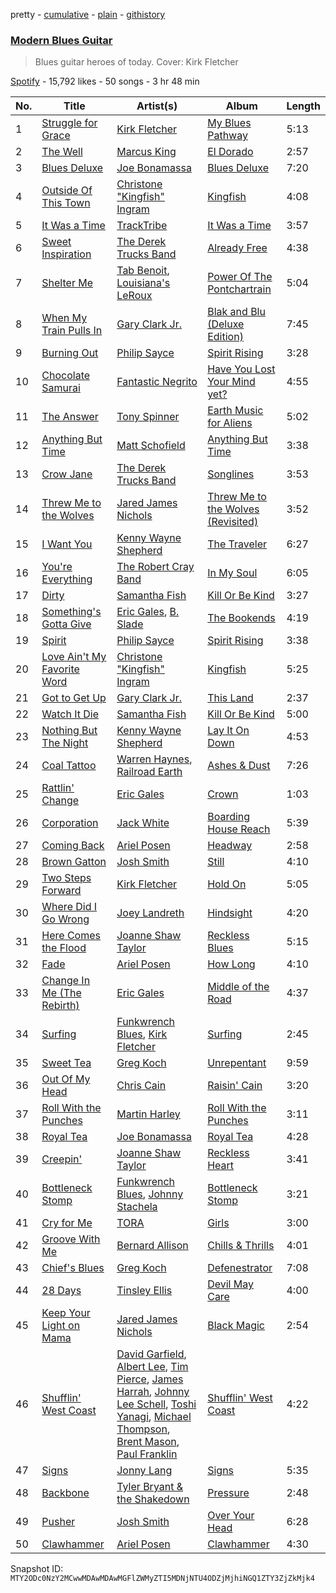 pretty - [cumulative](/playlists/cumulative/37i9dQZF1DWZBWeillXfzX.md) - [plain](/playlists/plain/37i9dQZF1DWZBWeillXfzX) - [githistory](https://github.githistory.xyz/mackorone/spotify-playlist-archive/blob/main/playlists/plain/37i9dQZF1DWZBWeillXfzX)

### [Modern Blues Guitar](https://open.spotify.com/playlist/37i9dQZF1DWZBWeillXfzX)

> Blues guitar heroes of today\. Cover: Kirk Fletcher

[Spotify](https://open.spotify.com/user/spotify) - 15,792 likes - 50 songs - 3 hr 48 min

| No. | Title | Artist(s) | Album | Length |
|---|---|---|---|---|
| 1 | [Struggle for Grace](https://open.spotify.com/track/4HmUiFK5bCcKR188c63FIJ) | [Kirk Fletcher](https://open.spotify.com/artist/77wBCkU4gTMCceSWHtWjxq) | [My Blues Pathway](https://open.spotify.com/album/0zCpvm0o4ZWiBPDDW9Laxz) | 5:13 |
| 2 | [The Well](https://open.spotify.com/track/4wszHgvhXYlN2Io813hLQ1) | [Marcus King](https://open.spotify.com/artist/0FeWKiZSwBRdGzqeCdlH1a) | [El Dorado](https://open.spotify.com/album/0twx7uqxPQtmtpeURTlZB0) | 2:57 |
| 3 | [Blues Deluxe](https://open.spotify.com/track/2O7OjNCjqflzWOTVg9UlEm) | [Joe Bonamassa](https://open.spotify.com/artist/2SNzxY1OsSCHBLVi77mpPQ) | [Blues Deluxe](https://open.spotify.com/album/63T19joqs65Ep3LcE74SY6) | 7:20 |
| 4 | [Outside Of This Town](https://open.spotify.com/track/1huWqmpiYksaPppQHLDhZP) | [Christone "Kingfish" Ingram](https://open.spotify.com/artist/5jMGnqJkgPaiJzwy5bOcYX) | [Kingfish](https://open.spotify.com/album/6fCDiY92JVAorr6HrKStRH) | 4:08 |
| 5 | [It Was a Time](https://open.spotify.com/track/2GxMwz9lPseQX7i50M3zXX) | [TrackTribe](https://open.spotify.com/artist/4YKdSLESMOqzq5QSMAjCmv) | [It Was a Time](https://open.spotify.com/album/1TZBvdUstlgTmKAm5KvpFS) | 3:57 |
| 6 | [Sweet Inspiration](https://open.spotify.com/track/6RMhGW31lycj4UqKsLIJyr) | [The Derek Trucks Band](https://open.spotify.com/artist/1YwfENKEZrowcmtR1nALZn) | [Already Free](https://open.spotify.com/album/1I4Ydy7hVvINSdRHV7n4fS) | 4:38 |
| 7 | [Shelter Me](https://open.spotify.com/track/0Wv8SrR4kycxh3GIpl2adV) | [Tab Benoit](https://open.spotify.com/artist/3ODYbknLzVe3cWQzVfbzGB), [Louisiana's LeRoux](https://open.spotify.com/artist/6055P8DekQCGx47sckcoIF) | [Power Of The Pontchartrain](https://open.spotify.com/album/0jfaR6Gbk36L1UF8ba8ufm) | 5:04 |
| 8 | [When My Train Pulls In](https://open.spotify.com/track/2mdxGlwrhtkuxgzbH7LOIh) | [Gary Clark Jr.](https://open.spotify.com/artist/01aC2ikO4Xgb2LUpf9JfKp) | [Blak and Blu \(Deluxe Edition\)](https://open.spotify.com/album/0YaeFHEYGpdzdFIxDRFvCv) | 7:45 |
| 9 | [Burning Out](https://open.spotify.com/track/5abyTR9t1SuyS8YAQZd6xA) | [Philip Sayce](https://open.spotify.com/artist/5Npr4HpRE8YlsisRjN9T8h) | [Spirit Rising](https://open.spotify.com/album/3dQKiRCBLOnvRmfcTCJP0H) | 3:28 |
| 10 | [Chocolate Samurai](https://open.spotify.com/track/0Tnt1pxkoNdX1ZWkRTW8f6) | [Fantastic Negrito](https://open.spotify.com/artist/5QXLMdpKeByOo5ypH9gT13) | [Have You Lost Your Mind yet?](https://open.spotify.com/album/6b96nRUJmHMTQwK1IK9tJy) | 4:55 |
| 11 | [The Answer](https://open.spotify.com/track/4gRRWu6UKWASIQzzOzkXUx) | [Tony Spinner](https://open.spotify.com/artist/6JhsZANOSVD2dnJt1ZHr3z) | [Earth Music for Aliens](https://open.spotify.com/album/1NGrtPLYUBjDEpfguARNe3) | 5:02 |
| 12 | [Anything But Time](https://open.spotify.com/track/1J5fzW3OKVHJKPvL6dBByE) | [Matt Schofield](https://open.spotify.com/artist/2X84rq2QtQimpEoY6Ms7JE) | [Anything But Time](https://open.spotify.com/album/2YmvbKfSf2JCQlyejspiF2) | 3:38 |
| 13 | [Crow Jane](https://open.spotify.com/track/2b0ObO7Xk3qzJdMOhJc5c3) | [The Derek Trucks Band](https://open.spotify.com/artist/1YwfENKEZrowcmtR1nALZn) | [Songlines](https://open.spotify.com/album/1T6rgbl3cemngWpcLC99MH) | 3:53 |
| 14 | [Threw Me to the Wolves](https://open.spotify.com/track/2NyIqmxO95eMwULJLThPPu) | [Jared James Nichols](https://open.spotify.com/artist/2l7Z2HP9bqMaMFSdPP012g) | [Threw Me to the Wolves \(Revisited\)](https://open.spotify.com/album/3v4mvvhmpHsIHFARPcYHe6) | 3:52 |
| 15 | [I Want You](https://open.spotify.com/track/7LcaMnxskCb9tvxggOBR2O) | [Kenny Wayne Shepherd](https://open.spotify.com/artist/1riHqX633Kup3mJAw8WR8p) | [The Traveler](https://open.spotify.com/album/2Y84Mm4NzY5TzbdR1ub9Ow) | 6:27 |
| 16 | [You're Everything](https://open.spotify.com/track/7j15tP94x6uPKZFV4rGPz6) | [The Robert Cray Band](https://open.spotify.com/artist/6cAtGdArQhrU7tTBoeWY3P) | [In My Soul](https://open.spotify.com/album/11Cry7mbcEQqOUGF2zX6Xk) | 6:05 |
| 17 | [Dirty](https://open.spotify.com/track/0jx10sJgrjmXhDI14fBI79) | [Samantha Fish](https://open.spotify.com/artist/5HsS48kuvghKcNpwOaAvB5) | [Kill Or Be Kind](https://open.spotify.com/album/0Z917mMSP3EHtJicbhSAhA) | 3:27 |
| 18 | [Something's Gotta Give](https://open.spotify.com/track/2HYRDy22RodG4Kp8DtsdDU) | [Eric Gales](https://open.spotify.com/artist/3x8RBu8okCCBLi5vnY4UyV), [B\. Slade](https://open.spotify.com/artist/73qNi3Z0jNl1erMNwApiWH) | [The Bookends](https://open.spotify.com/album/4pV2mDVEGOrHIA9kqmbtBU) | 4:19 |
| 19 | [Spirit](https://open.spotify.com/track/0G1p6qY60TM9fT3v9iHRdF) | [Philip Sayce](https://open.spotify.com/artist/5Npr4HpRE8YlsisRjN9T8h) | [Spirit Rising](https://open.spotify.com/album/3dQKiRCBLOnvRmfcTCJP0H) | 3:38 |
| 20 | [Love Ain't My Favorite Word](https://open.spotify.com/track/7CPhvCVpEpZ6Xjvfs2EeG5) | [Christone "Kingfish" Ingram](https://open.spotify.com/artist/5jMGnqJkgPaiJzwy5bOcYX) | [Kingfish](https://open.spotify.com/album/6fCDiY92JVAorr6HrKStRH) | 5:25 |
| 21 | [Got to Get Up](https://open.spotify.com/track/4UPWcafmoDHKZziDsTumP3) | [Gary Clark Jr.](https://open.spotify.com/artist/01aC2ikO4Xgb2LUpf9JfKp) | [This Land](https://open.spotify.com/album/6pwdy6oQdwSQo8XOfpfAJJ) | 2:37 |
| 22 | [Watch It Die](https://open.spotify.com/track/1zo9iSJu2FgklNDwRclVFq) | [Samantha Fish](https://open.spotify.com/artist/5HsS48kuvghKcNpwOaAvB5) | [Kill Or Be Kind](https://open.spotify.com/album/0Z917mMSP3EHtJicbhSAhA) | 5:00 |
| 23 | [Nothing But The Night](https://open.spotify.com/track/2sF93cCZuKgRLfWF6dNtfE) | [Kenny Wayne Shepherd](https://open.spotify.com/artist/1riHqX633Kup3mJAw8WR8p) | [Lay It On Down](https://open.spotify.com/album/4D8k0XAtsNjWmRWqjxaYIR) | 4:53 |
| 24 | [Coal Tattoo](https://open.spotify.com/track/56DSKF2O31YPrblvpA8xVk) | [Warren Haynes](https://open.spotify.com/artist/73iWh9WUMf0xK6cRkNJK4h), [Railroad Earth](https://open.spotify.com/artist/6ijT84fUReKCGYV3MjhB2y) | [Ashes & Dust](https://open.spotify.com/album/6y9X3ZKEa63FWjpoR3Km04) | 7:26 |
| 25 | [Rattlin' Change](https://open.spotify.com/track/7HAhsCREaTXjiQMxpNtXb1) | [Eric Gales](https://open.spotify.com/artist/3x8RBu8okCCBLi5vnY4UyV) | [Crown](https://open.spotify.com/album/0Ckul9E2gtpvm9RpXrp54i) | 1:03 |
| 26 | [Corporation](https://open.spotify.com/track/4J5YIM08RZ9SJCcCJeEv9z) | [Jack White](https://open.spotify.com/artist/4FZ3j1oH43e7cukCALsCwf) | [Boarding House Reach](https://open.spotify.com/album/6btUx9G2BPajQ7P6mpTxId) | 5:39 |
| 27 | [Coming Back](https://open.spotify.com/track/6enELEFBmbFdCuS2cxrS8G) | [Ariel Posen](https://open.spotify.com/artist/2eiy8nxhJQnnBYMMXR6u5y) | [Headway](https://open.spotify.com/album/0TjBV6tw18oKPHabWVArG3) | 2:58 |
| 28 | [Brown Gatton](https://open.spotify.com/track/1cIwLNrMYQ87bv1fEOZCme) | [Josh Smith](https://open.spotify.com/artist/1rPHe9YQyCdfmYjd1kOVkB) | [Still](https://open.spotify.com/album/4HxFvpLAqMnIoW172AyxQw) | 4:10 |
| 29 | [Two Steps Forward](https://open.spotify.com/track/2HYvSsxyLiCMUMtM7ux8rd) | [Kirk Fletcher](https://open.spotify.com/artist/77wBCkU4gTMCceSWHtWjxq) | [Hold On](https://open.spotify.com/album/0BfGpr0TSmGczrpxupv6yi) | 5:05 |
| 30 | [Where Did I Go Wrong](https://open.spotify.com/track/7pi7XTGGaVBzrhlaYH97CV) | [Joey Landreth](https://open.spotify.com/artist/1n5S81eeVtaFs2vvo7p234) | [Hindsight](https://open.spotify.com/album/0HohoNniglpDithTFEnqaW) | 4:20 |
| 31 | [Here Comes the Flood](https://open.spotify.com/track/0YnCkOeeKV7G6H3K86kJH1) | [Joanne Shaw Taylor](https://open.spotify.com/artist/3FmTlY1F9dQyRursrsUaU7) | [Reckless Blues](https://open.spotify.com/album/6m2bsgDVf8yygmksgYsPzm) | 5:15 |
| 32 | [Fade](https://open.spotify.com/track/2FqDzr86n4Q5Qjb1MoeEaV) | [Ariel Posen](https://open.spotify.com/artist/2eiy8nxhJQnnBYMMXR6u5y) | [How Long](https://open.spotify.com/album/65jsygceJoxSB3gGAPwAp6) | 4:10 |
| 33 | [Change In Me \(The Rebirth\)](https://open.spotify.com/track/4cZv2MppweMlDEo0p5MF1n) | [Eric Gales](https://open.spotify.com/artist/3x8RBu8okCCBLi5vnY4UyV) | [Middle of the Road](https://open.spotify.com/album/7egwxXjYLZsui8rZb5cUFL) | 4:37 |
| 34 | [Surfing](https://open.spotify.com/track/4tyx5KvHtEyADgxo5N9o5h) | [Funkwrench Blues](https://open.spotify.com/artist/1HefbPVFSMuXvPsE9EL1fs), [Kirk Fletcher](https://open.spotify.com/artist/4SEFm6iz9emp5qH1C5aoi5) | [Surfing](https://open.spotify.com/album/3IXyvwIPq8pfsGstJvzxU8) | 2:45 |
| 35 | [Sweet Tea](https://open.spotify.com/track/6JojEmIb1NMNEGpAlDDKhj) | [Greg Koch](https://open.spotify.com/artist/5Y6wPwVr2krTASRASpMLsC) | [Unrepentant](https://open.spotify.com/album/2rkB2Xplv6eQeEI2MhQVC1) | 9:59 |
| 36 | [Out Of My Head](https://open.spotify.com/track/4NSUSn0ypWV9tnB88Loygy) | [Chris Cain](https://open.spotify.com/artist/3HFfi1wOWbXd83qSiwJhuv) | [Raisin' Cain](https://open.spotify.com/album/2Ez2n6EAa9Xp7dfOacCbEY) | 3:20 |
| 37 | [Roll With the Punches](https://open.spotify.com/track/5sej6MESWdzGt72FDOXDME) | [Martin Harley](https://open.spotify.com/artist/5jkL6b9FUcXjbl0HV6wxmX) | [Roll With the Punches](https://open.spotify.com/album/1oymNh3Qb6oP1ofEVfx2Q1) | 3:11 |
| 38 | [Royal Tea](https://open.spotify.com/track/503MGoC5sPfTvL3cbJsg7P) | [Joe Bonamassa](https://open.spotify.com/artist/2SNzxY1OsSCHBLVi77mpPQ) | [Royal Tea](https://open.spotify.com/album/6FsaAloD9oGRXjRKIriR9i) | 4:28 |
| 39 | [Creepin'](https://open.spotify.com/track/6Aag6dVH7JZtS8VkvGmofm) | [Joanne Shaw Taylor](https://open.spotify.com/artist/3FmTlY1F9dQyRursrsUaU7) | [Reckless Heart](https://open.spotify.com/album/4qg7yQHWWUw0DMlix6ZbUG) | 3:41 |
| 40 | [Bottleneck Stomp](https://open.spotify.com/track/31tYuBrDa4HN45hxSp4Bc6) | [Funkwrench Blues](https://open.spotify.com/artist/1HefbPVFSMuXvPsE9EL1fs), [Johnny Stachela](https://open.spotify.com/artist/0S1BmerVaINiJar88KgNzi) | [Bottleneck Stomp](https://open.spotify.com/album/4FQBBIdc4T0fsxHAdnavFC) | 3:21 |
| 41 | [Cry for Me](https://open.spotify.com/track/2LGB8fWyHBw8ENzD9qH1Gv) | [TORA](https://open.spotify.com/artist/7wml1FKnTWVEj05OrqIVUg) | [Girls](https://open.spotify.com/album/2itCiWDyCrtpV6FuHzLxVA) | 3:00 |
| 42 | [Groove With Me](https://open.spotify.com/track/2VaKZQ6d3qY0roo4E1Hapg) | [Bernard Allison](https://open.spotify.com/artist/0oLmGtqMpKAAVNJyJ71AcI) | [Chills & Thrills](https://open.spotify.com/album/3NAEXb8fdzzi9umXkF36J5) | 4:01 |
| 43 | [Chief's Blues](https://open.spotify.com/track/0MtLzhrCsKEwFipuRI532O) | [Greg Koch](https://open.spotify.com/artist/5Y6wPwVr2krTASRASpMLsC) | [Defenestrator](https://open.spotify.com/album/7Gr8iZYU89gbFwvao6MA3h) | 7:08 |
| 44 | [28 Days](https://open.spotify.com/track/3Q7alLUVqvmpSVT7aAkFLG) | [Tinsley Ellis](https://open.spotify.com/artist/56LMX8mqaIhJCaxjZBM1on) | [Devil May Care](https://open.spotify.com/album/0vetIsh52LB0I10eBDTdLP) | 4:00 |
| 45 | [Keep Your Light on Mama](https://open.spotify.com/track/0VCWM2PMWWUEyiNYBmYvWn) | [Jared James Nichols](https://open.spotify.com/artist/2l7Z2HP9bqMaMFSdPP012g) | [Black Magic](https://open.spotify.com/album/08ZyzICPRguPlORDzrCze2) | 2:54 |
| 46 | [Shufflin' West Coast](https://open.spotify.com/track/35znJMAm3GhjLwY9o3KiSG) | [David Garfield](https://open.spotify.com/artist/3RPnyf7t9phTwwSzQgaZYb), [Albert Lee](https://open.spotify.com/artist/3YMlcBYj21DcMALlALTO7m), [Tim Pierce](https://open.spotify.com/artist/5ViJHAJBhLL7J9WNR1uPDN), [James Harrah](https://open.spotify.com/artist/4XonxCeLqWlDlpztAyCZb4), [Johnny Lee Schell](https://open.spotify.com/artist/5LAFSMKY4RMw192jHeaBRi), [Toshi Yanagi](https://open.spotify.com/artist/0H2cYrALxabRKcAJdF6EKj), [Michael Thompson](https://open.spotify.com/artist/3s4aVgqEf5mdv6ubR7nwfE), [Brent Mason](https://open.spotify.com/artist/1oO9xG0YRXpZdXseGgNlFk), [Paul Franklin](https://open.spotify.com/artist/2d5aRKZTJgcuetYRNzKDrA) | [Shufflin' West Coast](https://open.spotify.com/album/0xU6562s9LeTyv9dvqFUw0) | 4:22 |
| 47 | [Signs](https://open.spotify.com/track/6WwKPvUMydIJFX0QAZfHYj) | [Jonny Lang](https://open.spotify.com/artist/5rX1EodZfwxmW4fQX2Caot) | [Signs](https://open.spotify.com/album/4SPbtzCATQqeHmN2Evs26H) | 5:35 |
| 48 | [Backbone](https://open.spotify.com/track/735JDdMlCfiJDastCL3WTA) | [Tyler Bryant & the Shakedown](https://open.spotify.com/artist/3Ig1cmnFAUxpTEYVjTRkLo) | [Pressure](https://open.spotify.com/album/5iOzR7HQRJ47iJ6BTRhBEi) | 2:48 |
| 49 | [Pusher](https://open.spotify.com/track/6eN0XgXvdEr27mVjbodO9x) | [Josh Smith](https://open.spotify.com/artist/1rPHe9YQyCdfmYjd1kOVkB) | [Over Your Head](https://open.spotify.com/album/34kZKs1BDLcPE4SHGKCT4c) | 6:28 |
| 50 | [Clawhammer](https://open.spotify.com/track/3LHH5SAytvRIzj2i3XKvLU) | [Ariel Posen](https://open.spotify.com/artist/2eiy8nxhJQnnBYMMXR6u5y) | [Clawhammer](https://open.spotify.com/album/1ZzwjyLk0uWUYsdMDxXkIS) | 4:30 |

Snapshot ID: `MTY2ODc0NzY2MCwwMDAwMDAwMGFlZWMyZTI5MDNjNTU4ODZjMjhiNGQ1ZTY3ZjZkMjk4`

